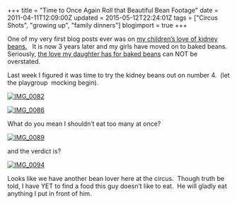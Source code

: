 +++
title = "Time to Once Again Roll that Beautiful Bean Footage"
date = 2011-04-11T12:09:00Z
updated = 2015-05-12T22:24:01Z
tags = ["Circus Shots", "growing up", "family dinners"]
blogimport = true 
+++

One of my very first blog posts ever was on [my children’s love of kidney beans.](http://lifeatthecircus.com/2008/03/29/roll-that-beautiful-bean-footage/)&#160;&#160; It is now 3 years later and my girls have moved on to baked beans.&#160; Seriously, [the love my daughter has for baked beans](http://lifeatthecircus.com/2009/09/15/thats-what-she-said/) can NOT be overstated.&#160; 

Last week I figured it was time to try the kidney beans out on number 4.&#160; (let the playgroup&#160; mocking begin).

[![IMG_0082](https://latc.s3.amazonaws.com/wp-content/uploads/2011/04/IMG_0082.jpg "IMG_0082")](https://latc.s3.amazonaws.com/wp-content/uploads/2011/04/IMG_0082.jpg)

[![IMG_0086](https://latc.s3.amazonaws.com/wp-content/uploads/2011/04/IMG_0086.jpg "IMG_0086")](https://latc.s3.amazonaws.com/wp-content/uploads/2011/04/IMG_0086.jpg)

What do you mean I shouldn’t eat too many at once?&#160; 

[![IMG_0089](https://latc.s3.amazonaws.com/wp-content/uploads/2011/04/IMG_0089.jpg "IMG_0089")](https://latc.s3.amazonaws.com/wp-content/uploads/2011/04/IMG_0089.jpg)

and the verdict is?

[![IMG_0094](https://latc.s3.amazonaws.com/wp-content/uploads/2011/04/IMG_0094.jpg "IMG_0094")](https://latc.s3.amazonaws.com/wp-content/uploads/2011/04/IMG_0094.jpg)

Looks like we have another bean lover here at the circus.&#160; Though truth be told, I have YET to find a food this guy doesn’t like to eat.&#160; He will gladly eat anything I put in front of him.
